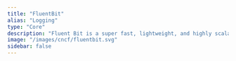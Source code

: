 ```yaml
---
title: "FluentBit"
alias: "Logging"
type: "Core"
description: "Fluent Bit is a super fast, lightweight, and highly scalable logging and metrics processor and forwarder."
image: "/images/cncf/fluentbit.svg"
sidebar: false
---
```

